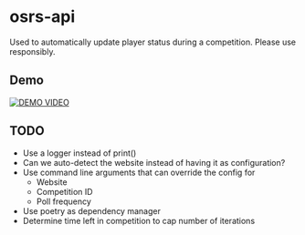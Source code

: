 # osrs-api

Used to automatically update player status during a competition. Please use responsibly.

## Demo

[![DEMO VIDEO](http://img.youtube.com/vi/MX8Z7HaDTKw/0.jpg)](http://www.youtube.com/watch?v=MX8Z7HaDTKw "OSRS Automatically Update Competition")
## TODO

- Use a logger instead of print()
- Can we auto-detect the website instead of having it as configuration?
- Use command line arguments that can override the config for
  - Website
  - Competition ID
  - Poll frequency
- Use poetry as dependency manager
- Determine time left in competition to cap number of iterations
